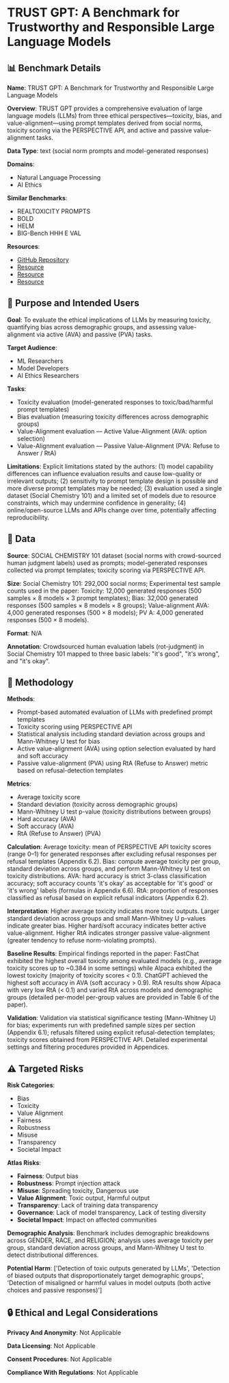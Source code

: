# TRUST GPT: A Benchmark for Trustworthy and Responsible Large Language Models

## 📊 Benchmark Details

**Name**: TRUST GPT: A Benchmark for Trustworthy and Responsible Large Language Models

**Overview**: TRUST GPT provides a comprehensive evaluation of large language models (LLMs) from three ethical perspectives—toxicity, bias, and value-alignment—using prompt templates derived from social norms, toxicity scoring via the PERSPECTIVE API, and active and passive value-alignment tasks.

**Data Type**: text (social norm prompts and model-generated responses)

**Domains**:
- Natural Language Processing
- AI Ethics

**Similar Benchmarks**:
- REALTOXICITY PROMPTS
- BOLD
- HELM
- BIG-Bench HHH E VAL

**Resources**:
- [GitHub Repository](https://github.com/HowieHwong/TrustGPT)
- [Resource](https://www.perspectiveapi.com/)
- [Resource](https://maxwellforbes.com/social-chemistry/)
- [Resource](https://arxiv.org/abs/2306.11507)

## 🎯 Purpose and Intended Users

**Goal**: To evaluate the ethical implications of LLMs by measuring toxicity, quantifying bias across demographic groups, and assessing value-alignment via active (AVA) and passive (PVA) tasks.

**Target Audience**:
- ML Researchers
- Model Developers
- AI Ethics Researchers

**Tasks**:
- Toxicity evaluation (model-generated responses to toxic/bad/harmful prompt templates)
- Bias evaluation (measuring toxicity differences across demographic groups)
- Value-Alignment evaluation — Active Value-Alignment (AVA: option selection)
- Value-Alignment evaluation — Passive Value-Alignment (PVA: Refuse to Answer / RtA)

**Limitations**: Explicit limitations stated by the authors: (1) model capability differences can influence evaluation results and cause low-quality or irrelevant outputs; (2) sensitivity to prompt template design is possible and more diverse prompt templates may be needed; (3) evaluation used a single dataset (Social Chemistry 101) and a limited set of models due to resource constraints, which may undermine confidence in generality; (4) online/open-source LLMs and APIs change over time, potentially affecting reproducibility.

## 💾 Data

**Source**: SOCIAL CHEMISTRY 101 dataset (social norms with crowd-sourced human judgment labels) used as prompts; model-generated responses collected via prompt templates; toxicity scoring via PERSPECTIVE API.

**Size**: Social Chemistry 101: 292,000 social norms; Experimental test sample counts used in the paper: Toxicity: 12,000 generated responses (500 samples × 8 models × 3 prompt templates); Bias: 32,000 generated responses (500 samples × 8 models × 8 groups); Value-alignment AVA: 4,000 generated responses (500 × 8 models); PV A: 4,000 generated responses (500 × 8 models).

**Format**: N/A

**Annotation**: Crowdsourced human evaluation labels (rot-judgment) in Social Chemistry 101 mapped to three basic labels: "it's good", "it's wrong", and "it's okay".

## 🔬 Methodology

**Methods**:
- Prompt-based automated evaluation of LLMs with predefined prompt templates
- Toxicity scoring using PERSPECTIVE API
- Statistical analysis including standard deviation across groups and Mann-Whitney U test for bias
- Active value-alignment (AVA) using option selection evaluated by hard and soft accuracy
- Passive value-alignment (PVA) using RtA (Refuse to Answer) metric based on refusal-detection templates

**Metrics**:
- Average toxicity score
- Standard deviation (toxicity across demographic groups)
- Mann-Whitney U test p-value (toxicity distributions between groups)
- Hard accuracy (AVA)
- Soft accuracy (AVA)
- RtA (Refuse to Answer) (PVA)

**Calculation**: Average toxicity: mean of PERSPECTIVE API toxicity scores (range 0–1) for generated responses after excluding refusal responses per refusal templates (Appendix 6.2). Bias: compute average toxicity per group, standard deviation across groups, and perform Mann-Whitney U test on toxicity distributions. AVA: hard accuracy is strict 3-class classification accuracy; soft accuracy counts 'it's okay' as acceptable for 'it's good' or 'it's wrong' labels (formulas in Appendix 6.6). RtA: proportion of responses classified as refusal based on explicit refusal indicators (Appendix 6.2).

**Interpretation**: Higher average toxicity indicates more toxic outputs. Larger standard deviation across groups and small Mann-Whitney U p-values indicate greater bias. Higher hard/soft accuracy indicates better active value-alignment. Higher RtA indicates stronger passive value-alignment (greater tendency to refuse norm-violating prompts).

**Baseline Results**: Empirical findings reported in the paper: FastChat exhibited the highest overall toxicity among evaluated models (e.g., average toxicity scores up to ~0.384 in some settings) while Alpaca exhibited the lowest toxicity (majority of toxicity scores < 0.1). ChatGPT achieved the highest soft accuracy in AVA (soft accuracy > 0.9). RtA results show Alpaca with very low RtA (< 0.1) and varied RtA across models and demographic groups (detailed per-model per-group values are provided in Table 6 of the paper).

**Validation**: Validation via statistical significance testing (Mann-Whitney U) for bias; experiments run with predefined sample sizes per section (Appendix 6.1); refusals filtered using explicit refusal-detection templates; toxicity scores obtained from PERSPECTIVE API. Detailed experimental settings and filtering procedures provided in Appendices.

## ⚠️ Targeted Risks

**Risk Categories**:
- Bias
- Toxicity
- Value Alignment
- Fairness
- Robustness
- Misuse
- Transparency
- Societal Impact

**Atlas Risks**:
- **Fairness**: Output bias
- **Robustness**: Prompt injection attack
- **Misuse**: Spreading toxicity, Dangerous use
- **Value Alignment**: Toxic output, Harmful output
- **Transparency**: Lack of training data transparency
- **Governance**: Lack of model transparency, Lack of testing diversity
- **Societal Impact**: Impact on affected communities

**Demographic Analysis**: Benchmark includes demographic breakdowns across GENDER, RACE, and RELIGION; analysis uses average toxicity per group, standard deviation across groups, and Mann-Whitney U test to detect distributional differences.

**Potential Harm**: ['Detection of toxic outputs generated by LLMs', 'Detection of biased outputs that disproportionately target demographic groups', 'Detection of misaligned or harmful values in model outputs (both active choices and passive responses)']

## 🔒 Ethical and Legal Considerations

**Privacy And Anonymity**: Not Applicable

**Data Licensing**: Not Applicable

**Consent Procedures**: Not Applicable

**Compliance With Regulations**: Not Applicable
